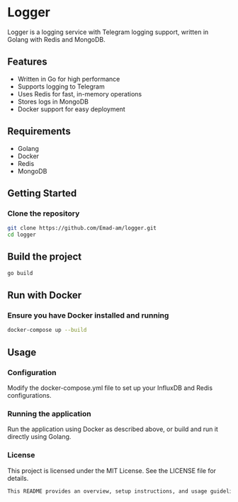 # Logger

Logger is a logging service with Telegram logging support, written in Golang with Redis and MongoDB.

## Features

- Written in Go for high performance
- Supports logging to Telegram
- Uses Redis for fast, in-memory operations
- Stores logs in MongoDB
- Docker support for easy deployment

## Requirements

- Golang
- Docker
- Redis
- MongoDB

## Getting Started

### Clone the repository

```bash
git clone https://github.com/Emad-am/logger.git
cd logger
```

## Build the project

```bash
go build
```

## Run with Docker

### Ensure you have Docker installed and running

```bash
docker-compose up --build
```

## Usage

### Configuration

Modify the docker-compose.yml file to set up your InfluxDB and Redis configurations.

### Running the application

Run the application using Docker as described above, or build and run it directly using Golang.

### License

This project is licensed under the MIT License. See the LICENSE file for details.

```bash
This README provides an overview, setup instructions, and usage guidelines for the `feeder` project.
```
